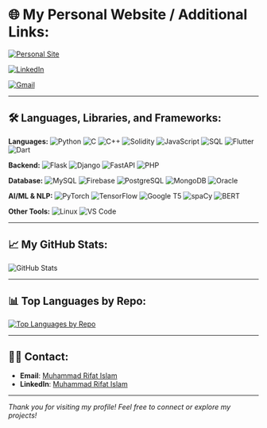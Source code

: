# 🌐 My Personal Website / Additional Links:
[![Personal Site](https://img.shields.io/badge/-Personal%20Site-blue?style=flat-square&logo=google-chrome)](https://rifat-portfolio-q8tz-3g5zlixjr-muhammad-rifat-islams-projects.vercel.app/?vercelToolbarCode=X88FWDRBSlPeFG5)
<!--[![Stack Overflow](https://img.shields.io/badge/-Stack%20Overflow-FE7A16?style=flat-square&logo=stackoverflow&logoColor=white)](https://stackoverflow.com/users/your-id)-->
[![LinkedIn](https://img.shields.io/badge/-LinkedIn-blue?style=flat-square&logo=linkedin&logoColor=white)](https://www.linkedin.com/in/muhammad-rifat-islam-9ab376230/)
<!--[![AskUbuntu](https://img.shields.io/badge/-Ask%20Ubuntu-DD4814?style=flat-square&logo=ubuntu&logoColor=white)](https://askubuntu.com/users/your-id)-->
[![Gmail](https://img.shields.io/badge/-Gmail-D14836?style=flat-square&logo=gmail&logoColor=white)](mailto:rifat010bushral@gmail.com)

---

## 🛠️ Languages, Libraries, and Frameworks:

**Languages:**
![Python](https://img.shields.io/badge/-Python-3776AB?style=flat-square&logo=python&logoColor=white)
![C](https://img.shields.io/badge/-C-A8B9CC?style=flat-square&logo=c&logoColor=white)
![C++](https://img.shields.io/badge/-C++-00599C?style=flat-square&logo=c%2B%2B&logoColor=white)
![Solidity](https://img.shields.io/badge/-Solidity-363636?style=flat-square&logo=ethereum&logoColor=white)
![JavaScript](https://img.shields.io/badge/-JavaScript-F7DF1E?style=flat-square&logo=javascript&logoColor=black)
![SQL](https://img.shields.io/badge/-SQL-4479A1?style=flat-square&logo=mysql&logoColor=white)
![Flutter](https://img.shields.io/badge/-Flutter-02569B?style=flat-square&logo=flutter&logoColor=white)
![Dart](https://img.shields.io/badge/-Dart-0175C2?style=flat-square&logo=dart&logoColor=white)

**Backend:**
![Flask](https://img.shields.io/badge/-Flask-000000?style=flat-square&logo=flask&logoColor=white)
![Django](https://img.shields.io/badge/-Django-092E20?style=flat-square&logo=django&logoColor=white)
![FastAPI](https://img.shields.io/badge/-FastAPI-009688?style=flat-square&logo=fastapi&logoColor=white)
![PHP](https://img.shields.io/badge/-PHP-777BB4?style=flat-square&logo=php&logoColor=white)

**Database:**
![MySQL](https://img.shields.io/badge/-MySQL-4479A1?style=flat-square&logo=mysql&logoColor=white)
![Firebase](https://img.shields.io/badge/-Firebase-FFCA28?style=flat-square&logo=firebase&logoColor=white)
![PostgreSQL](https://img.shields.io/badge/-PostgreSQL-336791?style=flat-square&logo=postgresql&logoColor=white)
![MongoDB](https://img.shields.io/badge/-MongoDB-47A248?style=flat-square&logo=mongodb&logoColor=white)
![Oracle](https://img.shields.io/badge/-Oracle-F80000?style=flat-square&logo=oracle&logoColor=white)

**AI/ML & NLP:**
![PyTorch](https://img.shields.io/badge/-PyTorch-EE4C2C?style=flat-square&logo=pytorch&logoColor=white)
![TensorFlow](https://img.shields.io/badge/-TensorFlow-FF6F00?style=flat-square&logo=tensorflow&logoColor=white)
![Google T5](https://img.shields.io/badge/-Google%20T5-4285F4?style=flat-square&logo=google&logoColor=white)
![spaCy](https://img.shields.io/badge/-spaCy-09A3D5?style=flat-square&logo=spacy&logoColor=white)
![BERT](https://img.shields.io/badge/-BERT-FFD700?style=flat-square&logo=bert&logoColor=black)
<!--
**DevOps:**
![GitLab](https://img.shields.io/badge/-GitLab-FC6D26?style=flat-square&logo=gitlab&logoColor=white)
![Docker](https://img.shields.io/badge/-Docker-2496ED?style=flat-square&logo=docker&logoColor=white)
![AWS](https://img.shields.io/badge/-AWS-232F3E?style=flat-square&logo=amazon-aws&logoColor=white)
-->
**Other Tools:**
![Linux](https://img.shields.io/badge/-Linux-FCC624?style=flat-square&logo=linux&logoColor=black)
![VS Code](https://img.shields.io/badge/-VS%20Code-007ACC?style=flat-square&logo=visual-studio-code&logoColor=white)

---

<!--
## ⚡ Activity

[![Muhammad Rifat Islam's GitHub Contribution Graph](https://github-readme-activity-graph.cyclic.app/graph?username=Md-Rifat-Islam&theme=react-dark&area=true&hide_border=true)](https://github.com/Md-Rifat-Islam)

---
-->

## 📈 My GitHub Stats:

![GitHub Stats](https://github-readme-stats.vercel.app/api?username=Md-Rifat-Islam&show_icons=true&theme=radical)

<!--- **Total Stars Earned**: 2  
- **Total Commits (2024)**: 338  
- **Total PRs**: 1  
- **Total Issues**: 10  
- **Total Contributions**: 1,254  
- **Current Streak**: 5 days  
- **Longest Streak**: 13 days  -->

---

## 📊 Top Languages by Repo:

[![Top Languages by Repo](https://github-readme-stats.vercel.app/api/top-langs/?username=Md-Rifat-Islam&layout=compact&theme=radical)](https://github.com/Md-Rifat-Islam)

---

<!--
## 🏆 Achievements:

![Dev.to](https://img.shields.io/badge/-Dev.to-0A0A0A?style=flat-square&logo=dev.to&logoColor=white)
![Daily.dev](https://img.shields.io/badge/-Daily.dev-000000?style=flat-square&logo=daily.dev&logoColor=white)

---
-->

## 👨‍💻 Contact:

- **Email**: [Muhammad Rifat Islam](mailto:rifat010bushra@gmail.com)
- **LinkedIn**: [Muhammad Rifat Islam](https://www.linkedin.com/in/muhammad-rifat-islam-9ab376230/)

---

*Thank you for visiting my profile! Feel free to connect or explore my projects!*
